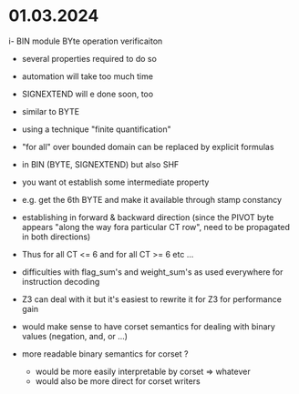 # 01.03.2024

i- BIN module BYte operation verificaiton
- several properties required to do so
- automation will take too much time
- SIGNEXTEND will e done soon, too
- similar to BYTE

- using a technique "finite quantification"
- "for all" over bounded domain can be replaced by explicit formulas
- in BIN (BYTE, SIGNEXTEND) but also SHF
- you want ot establish some intermediate property
- e.g. get the 6th BYTE and make it available through stamp constancy
- establishing in forward & backward direction (since the PIVOT byte appears "along the way fora  particular CT row", need to be propagated in both directions)
- Thus for all CT <= 6 and for all CT >= 6 etc ...

- difficulties with flag_sum's and weight_sum's as used everywhere for instruction decoding
- Z3 can deal with it but it's easiest to rewrite it for Z3 for performance gain
- would make sense to have corset semantics for dealing with binary values (negation, and, or ...)
- more readable binary semantics for corset ?
	- would be more easily interpretable by corset => whatever
	- would also be more direct for corset writers
